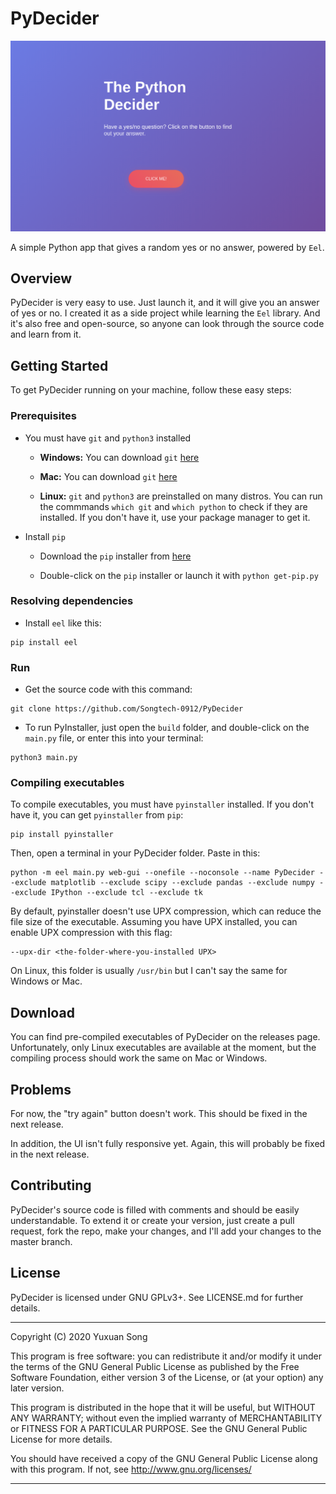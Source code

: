# PyDecider

![Image](markdown-images/Demo.png)

A simple Python app that gives a random yes or no answer, powered by `Eel`.

## Overview

PyDecider is very easy to use. Just launch it, and it will give you an answer of yes or no. I created it as a side project while learning the `Eel` library. And it's also free and open-source, so anyone can look through the source code and learn from it.

## Getting Started

To get PyDecider running on your machine, follow these easy steps:

### Prerequisites

* You must have `git` and `python3` installed

    * **Windows:** You can download `git` [here](https://git-scm.com/download/win)

    * **Mac:** You can download `git` [here](https://git-scm.com/download/mac)

    * **Linux:** `git` and `python3` are preinstalled on many distros. You can run the commmands `which git` and `which python` to check if they are installed. If you don't have it, use your package manager to get it.

* Install `pip` 

    * Download the `pip` installer from [here](https://bootstrap.pypa.io/get-pip.py)

    * Double-click on the `pip` installer or launch it with `python get-pip.py`

### Resolving dependencies

* Install `eel` like this:

```
pip install eel
```

### Run

* Get the source code with this command:

```
git clone https://github.com/Songtech-0912/PyDecider 
```

* To run PyInstaller, just open the `build` folder, and double-click on the `main.py` file, or enter this into your terminal:

```
python3 main.py
```

### Compiling executables

To compile executables, you must have `pyinstaller` installed. If you don't have it, you can get `pyinstaller` from `pip`:

```
pip install pyinstaller
```

Then, open a terminal in your PyDecider folder. Paste in this:

```
python -m eel main.py web-gui --onefile --noconsole --name PyDecider --exclude matplotlib --exclude scipy --exclude pandas --exclude numpy --exclude IPython --exclude tcl --exclude tk
```

By default, pyinstaller doesn't use UPX compression, which can reduce the file size of the executable. Assuming you have UPX installed, you can enable UPX compression with this flag:

```
--upx-dir <the-folder-where-you-installed UPX>
```

On Linux, this folder is usually `/usr/bin` but I can't say the same for Windows or Mac.

## Download

You can find pre-compiled executables of PyDecider on the releases page. Unfortunately, only Linux executables are available at the moment, but the compiling process should work the same on Mac or Windows.

## Problems

For now, the "try again" button doesn't work. This should be fixed in the next release.

In addition, the UI isn't fully responsive yet. Again, this will probably be fixed in the next release.

## Contributing

PyDecider's source code is filled with comments and should be easily understandable. To extend it or create your version, just create a pull request, fork the repo, make your changes, and I'll add your changes to the master branch.

## License

PyDecider is licensed under GNU GPLv3+. See LICENSE.md for further details.

---

Copyright (C) 2020  Yuxuan Song

This program is free software: you can redistribute it and/or modify
it under the terms of the GNU General Public License as published by
the Free Software Foundation, either version 3 of the License, or
(at your option) any later version.

This program is distributed in the hope that it will be useful,
but WITHOUT ANY WARRANTY; without even the implied warranty of
MERCHANTABILITY or FITNESS FOR A PARTICULAR PURPOSE.  See the
GNU General Public License for more details.

You should have received a copy of the GNU General Public License
along with this program.  If not, see <http://www.gnu.org/licenses/>

---
